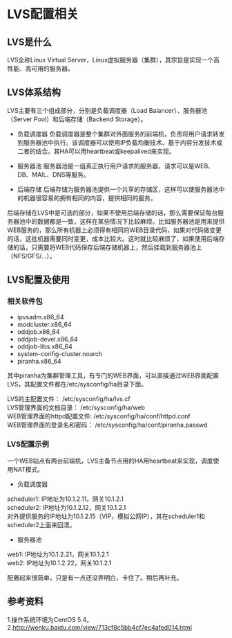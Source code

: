# LVS配置相关

## LVS是什么
LVS全称Linux Virtual Server，Linux虚拟服务器（集群），其宗旨是实现一个高性能、高可用的服务器。

## LVS体系结构
LVS主要有三个组成部分，分别是负载调度器（Load Balancer）、服务器池（Server Pool）和后端存储（Backend Storage）。

* 负载调度器
负载调度器是整个集群对外面服务的前端机，负责将用户请求转发到服务器池中执行。该调度器可以使用IP负载均衡技术、基于内容分发技术或二者的结合。其HA可以用heartbeat或keepalived来实现。

* 服务器池
服务器池是一组真正执行用户请求的服务器，请求可以是WEB、DB、MAIL、DNS等服务。

* 后端存储
后端存储为服务器池提供一个共享的存储区，这样可以使服务器池中的机器很容易的拥有相同的内容，提供相同的服务。

后端存储在LVS中是可选的部分，如果不使用后端存储的话，那么需要保证每台服务器池中的数据都是一致，这样在某些情况下比较麻烦。比如服务器池是用来提供WEB服务的，那么所有机器上必须得有相同的WEB目录代码，如果对代码做变更的话，这批机器需要同时变更，成本比较大。这时就比较麻烦了，如果使用后端存储的话，只需要将WEB代码保存后端存储机器上，然后挂载到服务器池上（NFS/GFS/...）。

## LVS配置及使用

### 相关软件包
* ipvsadm.x86\_64
* modcluster.x86\_64
* oddjob.x86\_64
* oddjob-devel.x86\_64
* oddjob-libs.x86\_64
* system-config-cluster.noarch
* piranha.x86\_64

其中piranha为集群管理工具，有专门的WEB界面，可以直接通过WEB界面配置LVS，其配置文件都在/etc/sysconfig/ha目录下面。

LVS的主配置文件： /etc/sysconfig/ha/lvs.cf  
LVS管理界面的文档目录： /etc/sysconfig/ha/web  
WEB管理界面的httpd配置文件: /etc/sysconfig/ha/conf/httpd.conf  
WEB管理界面的登录名和密码： /etc/sysconfig/ha/conf/piranha.passwd

### LVS配置示例
一个WEB站点有两台前端机，LVS主备节点用的HA用heartbeat来实现，调度使用NAT模式。

* 负载调度器

scheduler1: IP地址为10.1.2.11，网关10.1.2.1  
scheduler2: IP地址为10.1.2.12，网关10.1.2.1  
对外提供服务的IP地址为10.1.2.15（VIP，模拟公网IP），其在scheduler1和scheduler2上面来回漂。

* 服务器池

web1: IP地址为10.1.2.21，网关10.1.2.1  
web2: IP地址为10.1.2.22，网关10.1.2.1

配置起来很简单，只是有一点还没弄明白，卡住了。稍后再补充。

## 参考资料
1.操作系统环境为CentOS 5.4。  
2.<http://wenku.baidu.com/view/713cf8c5bb4cf7ec4afed014.html>
